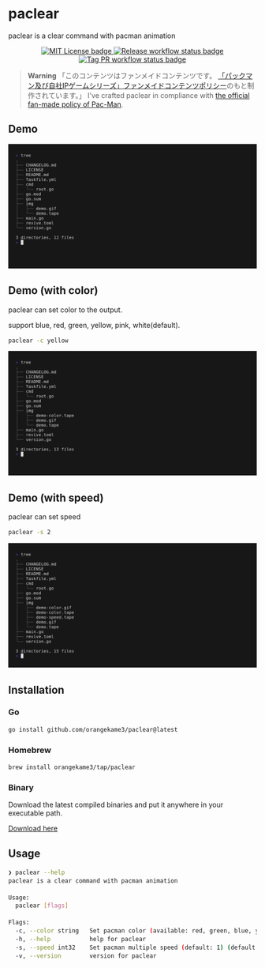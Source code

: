 # paclear

paclear is a clear command with pacman animation

<p align="center">
<a href="https://opensource.org/licenses/MIT">
<img src="https://img.shields.io/badge/License-MIT-yellow.svg" alt="MIT License badge">
</a>
<a href="https://pkg.go.dev/github.com/orangekame3/stree">
<img src="https://github.com/orangekame3/paclear/actions/workflows/release.yml/badge.svg" alt="Release workflow status badge">
</a>
<a href="https://github.com/orangekame3/paclear/actions/workflows/tagpr.yml">
<img src="https://github.com/orangekame3/paclear/actions/workflows/tagpr.yml/badge.svg" alt="Tag PR workflow status badge">
</a>
</p>

> **Warning**
>「このコンテンツはファンメイドコンテンツです。
>[「パックマン及び自社IPゲームシリーズ」ファンメイドコンテンツポリシー](https://www.pacman.com/jp/policy/fanmade.php)のもと制作されています。」
> I've crafted paclear in compliance with [the official fan-made policy of Pac-Man](https://www.pacman.com/jp/policy/fanmade.php).

## Demo

<p align="center">
<img src="img/demo.gif" alt="Demonstration of paclear tool in action" height="auto" width="auto"/>
</p>

## Demo (with color)

paclear can set color to the output.

support blue, red, green, yellow, pink, white(default).

```bash
paclear -c yellow
```

<p align="center">
<img src="img/demo-color.gif" alt="Demonstration of paclear tool in action" height="auto" width="auto"/>
</p>

## Demo (with speed)

paclear can set speed

```bash
paclear -s 2
```

<p align="center">
<img src="img/demo-speed.gif" alt="Demonstration of paclear tool in action" height="auto" width="auto"/>
</p>

## Installation

### Go

```bash
go install github.com/orangekame3/paclear@latest
```

### Homebrew

```bash
brew install orangekame3/tap/paclear
```

### Binary

Download the latest compiled binaries and put it anywhere in your executable path.

[Download here](https://github.com/orangekame3/paclear/releases)

## Usage

```bash
❯ paclear --help
paclear is a clear command with pacman animation

Usage:
  paclear [flags]

Flags:
  -c, --color string   Set pacman color (available: red, green, blue, yellow, pink) (default "white")
  -h, --help           help for paclear
  -s, --speed int32    Set pacman multiple speed (default: 1) (default 1)
  -v, --version        version for paclear

```
